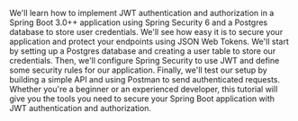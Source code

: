 We'll learn how to implement JWT authentication and authorization in a Spring Boot 3.0++ application using Spring Security 6 and a Postgres database to store user credentials.
We'll see how easy it is to secure your application and protect your endpoints using JSON Web Tokens. We'll start by setting up a Postgres database and creating a user table to store our credentials. 
Then, we'll configure Spring Security to use JWT and define some security rules for our application. Finally, we'll test our setup by building a simple API and using Postman to send authenticated requests. 
Whether you're a beginner or an experienced developer, this tutorial will give you the tools you need to secure your Spring Boot application with JWT authentication and authorization.
